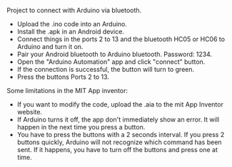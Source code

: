 Project to connect with Arduino via bluetooth. 

- Upload the .ino code into an Arduino.
- Install the .apk in an Android device.
- Connect things in the ports 2 to 13 and the bluetooth HC05 or HC06 to Arduino and turn it on.
- Pair your Android bluetooth to Arduino bluetooth. Password: 1234.
- Open the "Arduino Automation" app and click "connect" button.
- If the connection is successful, the button will turn to green.
- Press the buttons Ports 2 to 13.


Some limitations in the MIT App inventor:
- If you want to modify the code, upload the .aia to the mit App Inventor website.
- If Arduino turns it off, the app don't immediately show an error. It will happen in the next time you press a button.
- You have to press the buttons with a 2 seconds interval. If you press 2 buttons quickly, Arduino will not recognize which command has been sent. If it happens, you have to turn off the buttons and press one at time.
